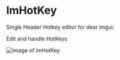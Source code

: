 # ImHotKey
Single Header Hotkey editor for dear imgui:

Edit and handle HotKeys

![Image of imHotKey](https://github.com/CedricGuillemet/ImHotKey/raw/master/ImHotKey.png)
